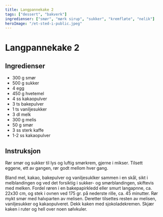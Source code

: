 ```yaml
---
title: Langpannekake 2
tags: ["dessert", "bakverk"]
ingredienser: ["smør", "mørk sirup", "sukker", "kremfløte", "nelik"]
heroImage: "/et-sted-i-public.jpeg"
---
```


# Langpannekake 2

## Ingredienser

- 300 g smør
- 500 g sukker
- 4 egg
- 450 g hvetemel
- 4 ss kakaopulver
- 3 ts bakepulver
- 1 ts vaniljesukker
- 3 dl melk
- 300 g melis
- 50 g smør
- 3 ss sterk kaffe
- 1-2 ss kakaopulver

## Instruksjon

Rør smør og sukker til lys og luftig smørkrem, gjerne i mikser. Tilsett eggene, ett av gangen, rør godt mellom hver gang.

Bland mel, kakao, bakepulver og vaniljesuklker sammen i en skål, sikt i melblandingen og ved det forsiktig i sukker- og smørblandingen, skiftevis med melken. Fordel røren i en bakepapirkledd eller smurt langapnne, ca. 22x30 cm, og stek i ovnen ved 175 gr. på nederste rille, ca. 45 minutter. Rør mykt smør med halvparten av melisen. Deretter tilsettes resten av melisen, vaniljesukker og kakaopulveret. Dekk kaken med sjokoladekremen. Skjær kaken i ruter og hell over noen sølvkuler.
